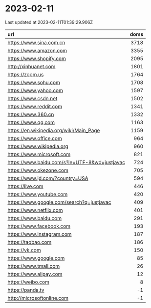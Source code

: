 # 2023-02-11

<!-- BEGIN -->
Last updated at 2023-02-11T01:39:29.906Z

url | doms
:- | -:
https://www.sina.com.cn | 3718
https://www.amazon.com | 3355
https://www.shopify.com | 2095
http://xinhuanet.com | 1801
https://zoom.us | 1764
https://www.sohu.com | 1708
https://www.yahoo.com | 1597
https://www.csdn.net | 1502
https://www.reddit.com | 1341
https://www.360.cn | 1332
https://www.qq.com | 1163
https://en.wikipedia.org/wiki/Main_Page | 1159
https://www.office.com | 964
https://www.wikipedia.org | 960
https://www.microsoft.com | 821
https://www.baidu.com/s?ie=UTF-8&wd=justjavac | 724
https://www.okezone.com | 705
https://www.jd.com/?country=USA | 594
https://live.com | 446
https://www.youtube.com | 420
https://www.google.com/search?q=justjavac | 409
https://www.netflix.com | 401
https://www.baidu.com | 291
https://www.facebook.com | 193
https://www.instagram.com | 187
https://taobao.com | 186
https://vk.com | 150
https://www.google.com | 85
https://www.tmall.com | 26
https://www.alipay.com | 12
https://weibo.com | 8
https://panda.tv | -1
http://microsoftonline.com | -1
<!-- END -->

